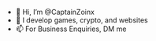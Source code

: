 - 👋 Hi, I’m @CaptainZoinx
- 👀 I develop games, crypto, and websites
- 📫 For Business Enquiries, DM me

<!---
CaptainZoinx/CaptainZoinx is a ✨ special ✨ repository because its `README.md` (this file) appears on your GitHub profile.
You can click the Preview link to take a look at your changes.
--->
